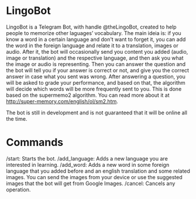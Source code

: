 # LingoBot
LingoBot is a Telegram Bot, with handle @theLingoBot, created to help people to memorize other laguages’ vocabulary. The main ideia is: if you know a word in a certain language and don't want to forget it, you can add the word in the foreign language and relate it to a translation, images or audio. After it, the bot will occasionally send you content you added (audio, image or translation) and the respective language, and then ask you what the image or audio is representing. Then you can answer the question and the bot will tell you if your answer is correct or not, and give you the correct answer in case what you sent was wrong.
After answering a question, you will be asked to grade your performance, and based on that, the algorithm will decide which words will be more frequently sent to you. This is done based on the supermemo2 algorithm. You can read more about it at http://super-memory.com/english/ol/sm2.htm.

The bot is still in development and is not guaranteed that it will be online all the time.
# Commands
/start: Starts the bot. 
/add_language: Adds a new language you are interested in learning. 
/add_word: Adds a new word in some foreign language that you added before and an english translation and some related images. You can send the images from your device or use the suggested images that the bot will get from Google Images. 
/cancel: Cancels any operation. 
